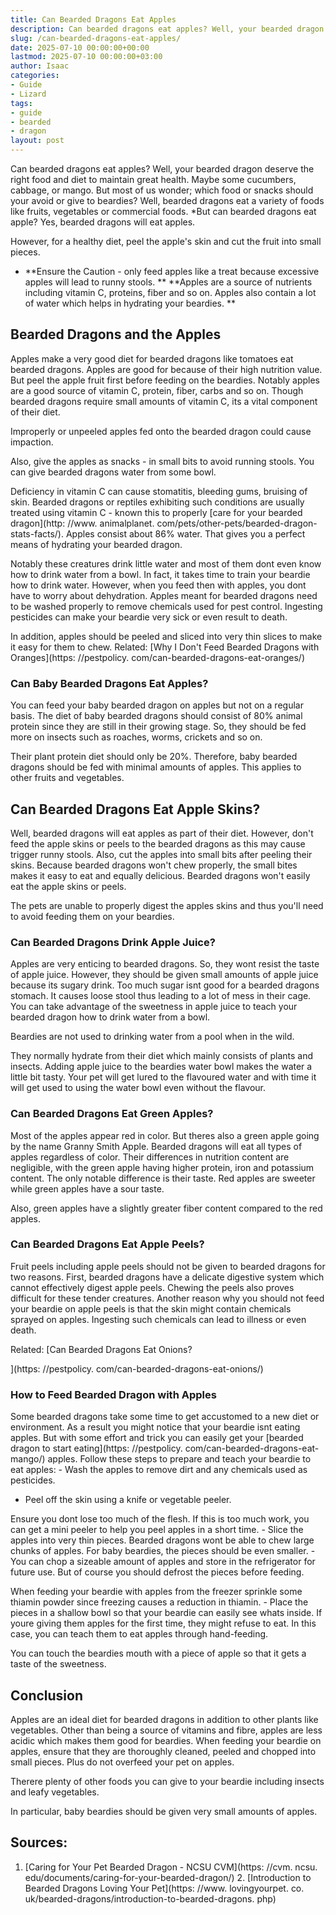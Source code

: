 ```yaml
---
title: Can Bearded Dragons Eat Apples
description: Can bearded dragons eat apples? Well, your bearded dragon deserve the right food and diet to maintain great health. Maybe some cucumbers, cabbage , or mango ....
slug: /can-bearded-dragons-eat-apples/
date: 2025-07-10 00:00:00+00:00
lastmod: 2025-07-10 00:00:00+03:00
author: Isaac
categories:
- Guide
- Lizard
tags:
- guide
- bearded
- dragon
layout: post
---
```


Can bearded dragons eat apples? Well, your bearded dragon deserve the right food and diet to maintain great health. Maybe some cucumbers, cabbage, or mango. But most of us wonder; which food or snacks should your avoid or give to beardies? Well, bearded dragons eat a variety of foods like fruits, vegetables or commercial foods. *But can bearded dragons eat apple? Yes, bearded dragons will eat apples.

However, for a healthy diet, peel the apple's skin and cut the fruit into small pieces.

* **Ensure the Caution - only feed apples like a treat because excessive apples will lead to runny stools. ** **Apples are a source of nutrients including vitamin C, proteins, fiber and so on. Apples also contain a lot of water which helps in hydrating your beardies. **

##  **Bearded Dragons and the Apples**

Apples make a very good diet for bearded dragons like tomatoes eat bearded dragons. Apples are good for because of their high nutrition value. But peel the apple fruit first before feeding on the beardies. Notably apples are a good source of vitamin C, protein, fiber, carbs and so on. Though bearded dragons require small amounts of vitamin C, its a vital component of their diet.

Improperly or unpeeled apples fed onto the bearded dragon could cause impaction.

Also, give the apples as snacks - in small bits to avoid running stools. You can give bearded dragons water from some bowl.

Deficiency in vitamin C can cause stomatitis, bleeding gums, bruising of skin. Bearded dragons or reptiles exhibiting such conditions are usually treated using vitamin C - known this to properly [care for your bearded dragon](http: //www. animalplanet. com/pets/other-pets/bearded-dragon-stats-facts/). Apples consist about 86% water. That gives you a perfect means of hydrating your bearded dragon.

Notably these creatures drink little water and most of them dont even know how to drink water from a bowl. In fact, it takes time to train your beardie how to drink water. However, when you feed then with apples, you dont have to worry about dehydration. Apples meant for bearded dragons need to be washed properly to remove chemicals used for pest control. Ingesting pesticides can make your beardie very sick or even result to death.

In addition, apples should be peeled and sliced into very thin slices to make it easy for them to chew. Related: [Why I Don't Feed Bearded Dragons with Oranges](https: //pestpolicy. com/can-bearded-dragons-eat-oranges/)

###  **Can Baby Bearded Dragons Eat Apples?**

You can feed your baby bearded dragon on apples but not on a regular basis. The diet of baby bearded dragons should consist of 80% animal protein since they are still in their growing stage. So, they should be fed more on insects such as roaches, worms, crickets and so on.

Their plant protein diet should only be 20%. Therefore, baby bearded dragons should be fed with minimal amounts of apples. This applies to other fruits and vegetables.

##  Can Bearded Dragons Eat Apple Skins?

Well, bearded dragons will eat apples as part of their diet. However, don't feed the apple skins or peels to the bearded dragons as this may cause trigger runny stools. Also, cut the apples into small bits after peeling their skins. Because bearded dragons won't chew properly, the small bites makes it easy to eat and equally delicious. Bearded dragons won't easily eat the apple skins or peels.

The pets are unable to properly digest the apples skins and thus you'll need to avoid feeding them on your beardies.

###  **Can Bearded Dragons Drink Apple Juice?**

Apples are very enticing to bearded dragons. So, they wont resist the taste of apple juice. However, they should be given small amounts of apple juice because its sugary drink. Too much sugar isnt good for a bearded dragons stomach. It causes loose stool thus leading to a lot of mess in their cage. You can take advantage of the sweetness in apple juice to teach your bearded dragon how to drink water from a bowl.

Beardies are not used to drinking water from a pool when in the wild.

They normally hydrate from their diet which mainly consists of plants and insects. Adding apple juice to the beardies water bowl makes the water a little bit tasty. Your pet will get lured to the flavoured water and with time it will get used to using the water bowl even without the flavour.

###  **Can Bearded Dragons Eat Green Apples?**

Most of the apples appear red in color. But theres also a green apple going by the name Granny Smith Apple. Bearded dragons will eat all types of apples regardless of color. Their differences in nutrition content are negligible, with the green apple having higher protein, iron and potassium content. The only notable difference is their taste. Red apples are sweeter while green apples have a sour taste.

Also, green apples have a slightly greater fiber content compared to the red apples.

###  **Can Bearded Dragons Eat Apple Peels?**

Fruit peels including apple peels should not be given to bearded dragons for two reasons. First, bearded dragons have a delicate digestive system which cannot effectively digest apple peels. Chewing the peels also proves difficult for these tender creatures. Another reason why you should not feed your beardie on apple peels is that the skin might contain chemicals sprayed on apples. Ingesting such chemicals can lead to illness or even death.

Related: [Can Bearded Dragons Eat Onions?

](https: //pestpolicy. com/can-bearded-dragons-eat-onions/)

###  **How to Feed Bearded Dragon with Apples**

Some bearded dragons take some time to get accustomed to a new diet or environment. As a result you might notice that your beardie isnt eating apples. But with some effort and trick you can easily get your [bearded dragon to start eating](https: //pestpolicy. com/can-bearded-dragons-eat-mango/) apples. Follow these steps to prepare and teach your beardie to eat apples: - Wash the apples to remove dirt and any chemicals used as pesticides.

- Peel off the skin using a knife or vegetable peeler.

Ensure you dont lose too much of the flesh. If this is too much work, you can get a mini peeler to help you peel apples in a short time. - Slice the apples into very thin pieces. Bearded dragons wont be able to chew large chunks of apples. For baby beardies, the pieces should be even smaller. - You can chop a sizeable amount of apples and store in the refrigerator for future use. But of course you should defrost the pieces before feeding.

When feeding your beardie with apples from the freezer sprinkle some thiamin powder since freezing causes a reduction in thiamin. - Place the pieces in a shallow bowl so that your beardie can easily see whats inside. If youre giving them apples for the first time, they might refuse to eat. In this case, you can teach them to eat apples through hand-feeding.

You can touch the beardies mouth with a piece of apple so that it gets a taste of the sweetness.

##  **Conclusion**

Apples are an ideal diet for bearded dragons in addition to other plants like vegetables. Other than being a source of vitamins and fibre, apples are less acidic which makes them good for beardies. When feeding your beardie on apples, ensure that they are thoroughly cleaned, peeled and chopped into small pieces. Plus do not overfeed your pet on apples.

Therere plenty of other foods you can give to your beardie including insects and leafy vegetables.

In particular, baby beardies should be given very small amounts of apples.

##  Sources:

1. [Caring for Your Pet Bearded Dragon - NCSU CVM](https: //cvm. ncsu. edu/documents/caring-for-your-bearded-dragon/) 2. [Introduction to Bearded Dragons Loving Your Pet](https: //www. lovingyourpet. co. uk/bearded-dragons/introduction-to-bearded-dragons. php)

